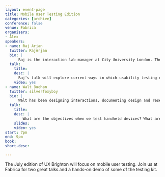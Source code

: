 ```yaml
---
layout: event-page
title: Mobile User Testing Edition
categories: [archive]
conference: false
venue: Fabrica
organisers: 
- Alex
speakers: 
- name: Raj Arjan 
  twitter: RajArjan
  bio: |
      Raj is the interaction lab manager at City University London. The Interaction Lab is a commercial and academic research facility used by academia and industry to conduct user research in areas such as Mobile, Web, Gestural Interaction, Eye Tracking, Accessibility and more. Raj has been working in UX for 4 years and has considerable experience in planning, running and evaluating user research on a variety of different platforms.
  talk: 
    title:
    desc: |
      Raj's talk will explore current ways in which usability testing can be conducted for mobile devices. There will be some exploration of future technologies as well as practical examples of what has worked well in the Interaction Lab in the past and why. 
    video: yes
- name: Walt Buchan 
  twitter: silverfoxyboy
  bio: |
      Walt has been designing interactions, documenting design and researching user experience for 11 years.  Now Director of User Research at CX Partners in Bristol, his experience of qualitative research and analysis techniques provides essential rigor to the execution of research, both in the lab and the field.
  talk:
    title: 
    desc: | 
        What are the objectives when we test handheld devices? What are the difficulties and what equipment should we use to best capture the sessions for ourselves and others who want to observe? Walt has pondered these questions while experimenting extensively with cameras, rigs and software. He'll be sharing his stories, demoing his mobile testing setup and recommending ways to make your research simpler to accomplish and deliver better quality evidence.
    slides: 
    video: yes
start: 7pm
end: 9pm
book: 
short-desc: 

---
```

The July edition of UX Brighton will focus on mobile user testing. Join us at Fabrica for two great talks and a hands-on demo of some of the testing kit.  



